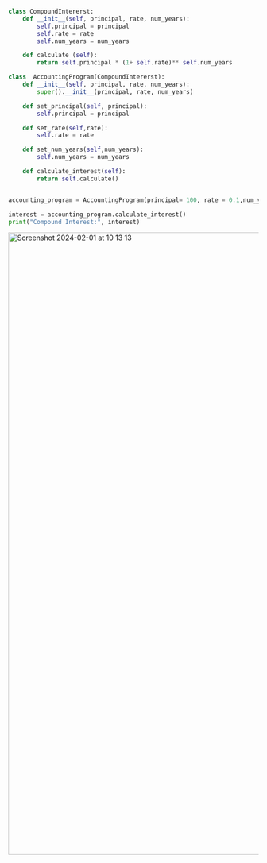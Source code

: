 ```py
class CompoundIntererst:
    def __init__(self, principal, rate, num_years):
        self.principal = principal
        self.rate = rate
        self.num_years = num_years

    def calculate (self):
        return self.principal * (1+ self.rate)** self.num_years

class  AccountingProgram(CompoundIntererst):
    def __init__(self, principal, rate, num_years):
        super().__init__(principal, rate, num_years)

    def set_principal(self, principal):
        self.principal = principal

    def set_rate(self,rate):
        self.rate = rate

    def set_num_years(self,num_years):
        self.num_years = num_years

    def calculate_interest(self):
        return self.calculate()


accounting_program = AccountingProgram(principal= 100, rate = 0.1,num_years= 20)

interest = accounting_program.calculate_interest()
print("Compound Interest:", interest)
```
<img width="1253" alt="Screenshot 2024-02-01 at 10 13 13" src="https://github.com/NaomiRozenberg/unit-3-/assets/142605919/8180bacc-8360-43ee-b231-e635ef609f09">
